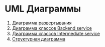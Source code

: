 # UML Диаграммы
1. [Диаграмма развертывания](https://github.com/vanosss/Maximus-chargingService/blob/master/Documents/Diagrams/deployment.md)
2. [Диаграмма классов Backend service](https://github.com/vanosss/Maximus-chargingService/blob/master/images/diagrams/class/backeandClassDiagram.png)
3. [Диаграмма классов Intermediate service](https://github.com/vanosss/Maximus-chargingService/blob/master/images/diagrams/class/fapiClassDiagram.png)
4. [Структурная диаграмма](https://github.com/vanosss/Maximus-chargingService/blob/master/Documents/Diagrams/Structure.png)

